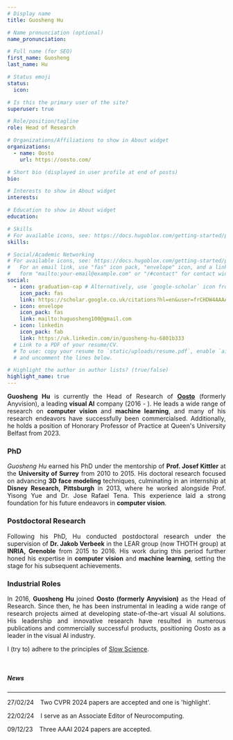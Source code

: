 ```yaml
---
# Display name
title: Guosheng Hu

# Name pronunciation (optional)
name_pronunciation: 

# Full name (for SEO)
first_name: Guosheng
last_name: Hu

# Status emoji
status:
  icon: 

# Is this the primary user of the site?
superuser: true

# Role/position/tagline
role: Head of Research

# Organizations/Affiliations to show in About widget
organizations:
  - name: Oosto
    url: https://oosto.com/

# Short bio (displayed in user profile at end of posts)
bio: 

# Interests to show in About widget
interests:

# Education to show in About widget
education:

# Skills
# For available icons, see: https://docs.hugoblox.com/getting-started/page-builder/#icons
skills:

# Social/Academic Networking
# For available icons, see: https://docs.hugoblox.com/getting-started/page-builder/#icons
#   For an email link, use "fas" icon pack, "envelope" icon, and a link in the
#   form "mailto:your-email@example.com" or "/#contact" for contact widget.
social:
  - icon: graduation-cap # Alternatively, use `google-scholar` icon from `ai` icon pack
    icon_pack: fas
    link: https://scholar.google.co.uk/citations?hl=en&user=frCHDW4AAAAJ&view_op=list_works
  - icon: envelope
    icon_pack: fas
    link: mailto:huguosheng100@gmail.com
  - icon: linkedin
    icon_pack: fab
    link: https://uk.linkedin.com/in/guosheng-hu-6801b333
  # Link to a PDF of your resume/CV.
  # To use: copy your resume to `static/uploads/resume.pdf`, enable `ai` icons in `params.yaml`,
  # and uncomment the lines below.

# Highlight the author in author lists? (true/false)
highlight_name: true
---
```

<!-- {style="text-align: justify;"} -->
<div align="justify">


**Guosheng Hu** is currently the Head of Research of [**Oosto**](https://oosto.com/) (formerly Anyvision), a leading **visual AI** company (2016 - ). He leads a wide range of research  on **computer vision** and **machine learning**, and many of his research endeavors have successfully been commercialsed. Additionally, he holds a  position of Honorary Professor of Practice at Queen's University Belfast from 2023. 

### PhD

*Guosheng Hu* earned his PhD under the mentorship of **Prof. Josef Kittler** at the **University of Surrey** from 2010 to 2015. His doctoral research focused on advancing **3D face modeling** techniques, culminating in an internship at **Disney Research, Pittsburgh** in 2013, where he worked alongside Prof. Yisong Yue and Dr. Jose Rafael Tena. This experience laid a strong foundation for his future endeavors in **computer vision**.

### Postdoctoral Research

Following his PhD, Hu conducted postdoctoral research under the supervision of **Dr. Jakob Verbeek** in the LEAR group (now THOTH group) at **INRIA, Grenoble** from 2015 to 2016. His work during this period further honed his expertise in **computer vision** and **machine learning**, setting the stage for his subsequent achievements.

### Industrial Roles

In 2016, **Guosheng Hu** joined **Oosto (formerly Anyvision)** as the Head of Research. Since then, he has been instrumental in leading a wide range of research projects aimed at developing state-of-the-art visual AI solutions. His leadership and innovative research have resulted in numerous publications and commercially successful products, positioning Oosto as a leader in the visual AI industry.


I (try to) adhere to the principles of [Slow Science](http://slow-science.org/).


&nbsp;


##### News
---


27/02/24 &ensp; Two CVPR 2024 papers are accepted and one is 'highlight'.

22/02/24 &ensp; I serve as an Associate Editor of Neurocomputing.

09/12/23 &ensp; Three AAAI 2024 papers are accepted.

</div>
